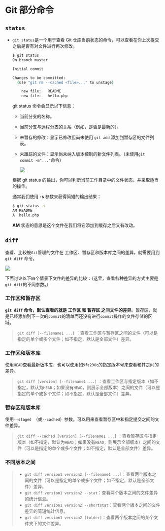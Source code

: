 # Git 部分命令
## `status`
- `git status`是一个用于查看 Git 仓库当前状态的命令，可以查看在你上次提交之后是否有对文件进行再次修改。

	```bash
	$ git status
	On branch master
	
	Initial commit
	
	Changes to be committed:
	  (use "git rm --cached <file>..." to unstage)
	
	    new file:   README
	    new file:   hello.php
	```

	git status 命令会显示以下信息：

	- 当前分支的名称。

	- 当前分支与远程分支的关系（例如，是否是最新的）。

	- 未暂存的修改：显示已修改但尚未使用 `git add` 添加到暂存区的文件列表。

	- 未跟踪的文件：显示尚未纳入版本控制的新文件列表。（未使用`git commit -m"..."`命令）

		![](https://img2.imgtp.com/2024/05/29/fvXIqgWk.png)

	根据 git status 的输出，你可以判断当前工作目录中的文件状态，并采取适当的操作。

	通常我们使用 **-s** 参数来获得简短的输出结果：

	```bash
	$ git status -s
	AM README
	A  hello.php
	```

	**AM** 状态的意思是这个文件在我们将它添加到缓存之后又有改动。

## `diff`

查看、比较被`Git`管理的文件在 工作区、暂存区和版本库之间的差异，就需要用到 `git diff` 命令。

![](https://img2.imgtp.com/2024/05/29/vanJ3zHP.png)

下面讨论以下四个情景下文件的差异的比较：（这里，查看各种差异的方式主要是`git diff`的不同参数。）

### 工作区和暂存区

**`git diff` 命令，默认查看的就是 工作区 和 暂存区 之间文件的差异**。暂存区，就是已经添加到下一次的`commit`的清单而还没有进行`commit`操作的文件存储的区域。

> `git diff [--filename1 ...]` ：查看工作区与暂存区之间的文件（可以是指定的单个或多个文件；如不指定，默认是全部文件）差异。

### 工作区和版本库

使用`HEAD`查看最新版本库，也可以使用如`9fe238c`的指定版本号来查看和其之间的差异。

> `git diff [version] [--filename1 ...]` ：查看工作区与指定版本（如不指定，默认为`HEAD`；如果没有`HEAD`，则展示全部版本）之间的文件（可以是指定的单个或多个文件；如不指定，默认是全部文件）差异。

### 暂存区和版本库

使用`--staged `（或`--cached`）参数，可以用来查看暂存区中和指定提交之间的文件差异。

> `git diff --cached [version] [--filename1 ...]` ：查看暂存区与指定版本（如不指定，默认为`HEAD`；如果没有`HEAD`，则展示全部版本）之间的文件（可以是指定的单个或多个文件；如不指定，默认是全部文件）差异。

### 不同版本之间

> - `git diff version1 version2 [--filename1 ...]`：查看两个版本之间的文件（可以是指定的单个或多个文件；如不指定，默认是全部文件）差异。
> - `git diff version1 version2 --stat`：查看两个版本之间的文件差异的统计信息。
> - `git diff version1 version2 --shortstat`：查看两个版本之间的文件差异的简短统计信息。
> - `git diff version1 version2 [folder]`：查看两个版本之间的某个文件夹下的文件差异。
